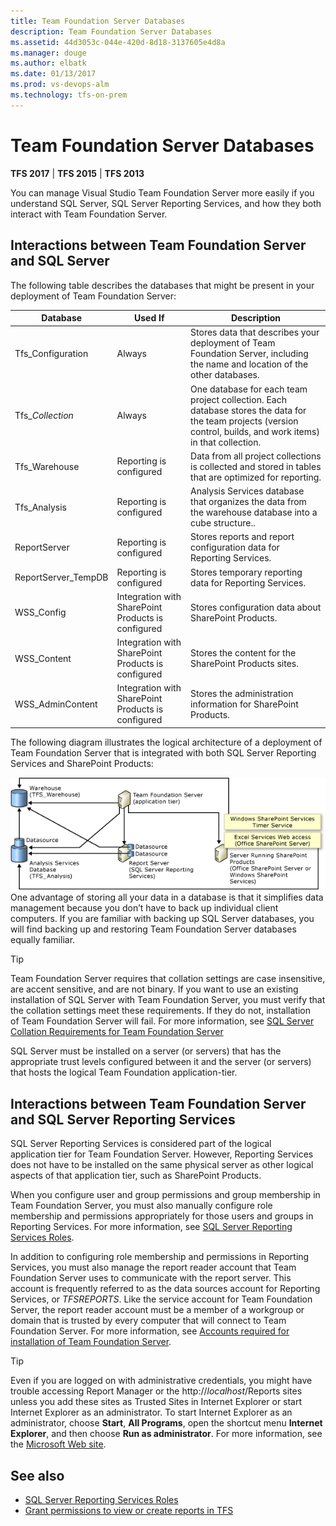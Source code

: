 ```yaml
---
title: Team Foundation Server Databases
description: Team Foundation Server Databases
ms.assetid: 44d3053c-044e-420d-8d18-3137605e4d8a
ms.manager: douge
ms.author: elbatk
ms.date: 01/13/2017
ms.prod: vs-devops-alm
ms.technology: tfs-on-prem
---
```


# Team Foundation Server Databases

**TFS 2017** | **TFS 2015** | **TFS 2013**

You can manage Visual Studio Team Foundation Server more easily if you understand SQL Server, SQL Server Reporting Services, and how they both interact with Team Foundation Server.

## Interactions between Team Foundation Server and SQL Server

The following table describes the databases that might be present in your deployment of Team Foundation Server:

| Database | Used If | Description |
|---|---|---|
| Tfs_Configuration | Always | Stores data that describes your deployment of Team Foundation Server, including the name and location of the other databases. |
| Tfs_*Collection* | Always | One database for each team project collection. Each database stores the data for the team projects (version control, builds, and work items) in that collection. |
| Tfs_Warehouse | Reporting is configured | Data from all project collections is collected and stored in tables that are optimized for reporting. |
| Tfs_Analysis | Reporting is configured | Analysis Services database that organizes the data from the warehouse database into a cube structure.. |
| ReportServer | Reporting is configured | Stores reports and report configuration data for Reporting Services. |
| ReportServer_TempDB | Reporting is configured | Stores temporary reporting data for Reporting Services. |
| WSS_Config | Integration with SharePoint Products is configured | Stores configuration data about SharePoint Products. |
| WSS_Content | Integration with SharePoint Products is configured | Stores the content for the SharePoint Products sites. |
| WSS_AdminContent | Integration with SharePoint Products is configured | Stores the administration information for SharePoint Products. |


The following diagram illustrates the logical architecture of a deployment of Team Foundation Server that is integrated with both SQL Server Reporting Services and SharePoint Products:

![Database relationships with SharePoint Products](../_img/ic347963.png)  
One advantage of storing all your data in a database is that it simplifies data management because you don’t have to back up individual client computers. If you are familiar with backing up SQL Server databases, you will find backing up and restoring Team Foundation Server databases equally familiar. 

> [!TIP]
> Team Foundation Server requires that collation settings are case insensitive, are accent sensitive, and are not binary. If you want to use an existing installation of SQL Server with Team Foundation Server, you must verify that the collation settings meet these requirements. If they do not, installation of Team Foundation Server will fail. For more information, see [SQL Server Collation Requirements for Team Foundation Server](../install/sql-server/collation-requirements.md)

SQL Server must be installed on a server (or servers) that has the appropriate trust levels configured between it and the server (or servers) that hosts the logical Team Foundation application-tier.

## Interactions between Team Foundation Server and SQL Server Reporting Services

SQL Server Reporting Services is considered part of the logical application tier for Team Foundation Server. However, Reporting Services does not have to be installed on the same physical server as other logical aspects of that application tier, such as SharePoint Products.

When you configure user and group permissions and group membership in Team Foundation Server, you must also manually configure role membership and permissions appropriately for those users and groups in Reporting Services. For more information, see [SQL Server Reporting Services Roles](../install/sql-server/reporting-services-roles.md).

In addition to configuring role membership and permissions in Reporting Services, you must also manage the report reader account that Team Foundation Server uses to communicate with the report server. This account is frequently referred to as the data sources account for Reporting Services, or *TFSREPORTS*. Like the service account for Team Foundation Server, the report reader account must be a member of a workgroup or domain that is trusted by every computer that will connect to Team Foundation Server. For more information, see [Accounts required for installation of Team Foundation Server](../../accounts/requirements.md#accounts).

> [!TIP]
> Even if you are logged on with administrative credentials, you might have trouble accessing Report Manager or the http://*localhost*/Reports sites unless you add these sites as Trusted Sites in Internet Explorer or start Internet Explorer as an administrator. To start Internet Explorer as an administrator, choose **Start**, **All Programs**, open the shortcut menu **Internet Explorer**, and then choose **Run as administrator**. For more information, see the [Microsoft Web site](http://go.microsoft.com/fwlink/?LinkId=111235).

## See also

-  [SQL Server Reporting Services Roles](../install/sql-server/reporting-services-roles.md)
-  [Grant permissions to view or create reports in TFS](../../report/admin/grant-permissions-to-reports.md)